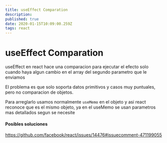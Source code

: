 ```yaml
---
title: useEffect Comparation
description: 
published: true
date: 2020-01-15T10:09:00.259Z
tags: react
---
```


# useEffect Comparation

useEffect en react hace una comparacion para ejecutar el efecto solo cuando haya algun cambio en el array del segundo parametro que le enviamos

El problema es que solo soporta datos primitivos y casos muy puntuales, pero no comparacion de objetos.

Para arreglarlo usamos normalmente `useMemo` en el objeto y asi react reconoce que es el mismo objeto,
ya en el useMemo se usan parametros mas detallados segun se necesite

#### Posibles soluciones
https://github.com/facebook/react/issues/14476#issuecomment-471199055
